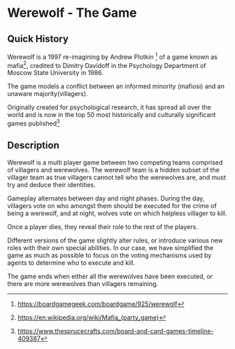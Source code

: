 # Werewolf - The Game

## Quick History
Werewolf is a 1997 re-imagining by Andrew Plotkin [^werewolf-boardgame] of a game known as mafia[^mafia-wikipedia], credited to Dimitry Davidoff in the Psychology Department of Moscow State University in 1986.

The game models a conflict between an informed minority (mafiosi) and an unaware majority(villagers).

Originally created for psychological research, it has spread all over the world and is now in the top 50 most historically and culturally significant games published[^top50]

## Description

Werewolf is a multi player game between two competing teams comprised of villagers and werewolves. The werewolf team is a hidden subset of the villager team as true villagers cannot tell who the werewolves are, and must try and deduce their identities.

Gameplay alternates between day and night phases. During the day, villagers vote on who amongst them should be executed for the crime of being a werewolf, and at night, wolves vote on which helpless villager to kill.

Once a player dies, they reveal their role to the rest of the players.

Different versions of the game slightly alter rules, or introduce various new roles with their own special abilities. In our case, we have simplified the game as much as possible to focus on the voting mechanisms used by agents to determine who to execute and kill.

The game ends when either all the werewolves have been executed, or there are more werewolves than villagers remaining.

[^werewolf-boardgame]: https://boardgamegeek.com/boardgame/925/werewolf
[^mafia-wikipedia]: https://en.wikipedia.org/wiki/Mafia_(party_game)
[^top50]:https://www.thesprucecrafts.com/board-and-card-games-timeline-409387